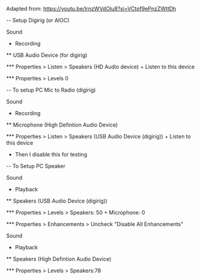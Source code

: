 Adapted from: https://youtu.be/IrnzWVdOlu8?si=VCtpf9ePnzZWttDh

-- Setup Digirig (or AIOC)

Sound
* Recording

** USB Audio Device (for digirig)
  
*** Properties > Listen > Speakers (HD Audio device) + Listen to this device

*** Properties > Levels 0


-- To setup PC Mic to Radio (digirig)

Sound

* Recording

** Microphone (High Defintion Audio Device)

*** Properties > Listen > Speakers (USB Audio Device (digirig)) + Listen to this device

* Then I disable this for testing

-- To Setup PC Speaker

Sound

* Playback

** Speakers (USB Audio Device (digirig))

*** Properties > Levels > Speakers: 50 + Microphone: 0

*** Properties > Enhancements > Uncheck "Disable All Enhancements"

Sound

* Playback

** Speakers (High Defintion Audio Device)

*** Properties > Levels > Speakers:78






        

